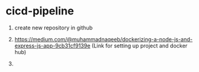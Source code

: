 # cicd-pipeline

1. create new repository in github

2. https://medium.com/@muhammadnaqeeb/dockerizing-a-node-js-and-express-js-app-9cb31cf9139e (Link for setting up project and docker hub)

3. 

